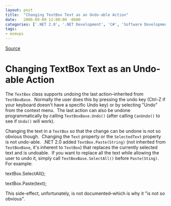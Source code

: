 ```yaml
---
layout: post
title:  "Changing TextBox Text as an Undo-able Action"
date:   2006-09-09 12:00:00 -0600
categories: ['.NET 2.0', '.NET Development', 'C#', 'Software Development', 'WinForms']
tags:
- msmvps
---
```

[Source](http://blogs.msmvps.com/peterritchie/2006/09/10/changing-textbox-text-as-an-undo-able-action/ "Permalink to Changing TextBox Text as an Undo-able Action")

# Changing TextBox Text as an Undo-able Action

The `TextBox` class supports undoing the last action–inherited from `TextBoxBase`.  Normally the user does this by pressing the undo key (Ctrl-Z if your keyboard doesn't have a specific Undo key) or by selecting "Undo" from the context menu.  The last action can also be undone programmatically by calling `TextBoxBase.Undo()` (after calling `CanUndo()` to see if `Undo()` will work).

Changing the text in a `TextBox` so that the change can be undone is not so obvious though.  Changing the `Text` property or the `SelectedText` property is not undo-able.  .NET 2.0 added `TextBox.Paste(String)` (not inherited from `TextBoxBase`, it's inherent to `TextBox`) that replaces the currently selected text and is undoable.  If you want to replace all the text while allowing the user to undo it, simply call `TextBoxBase.SelectAll()` before `Paste(Sting)`.  For example:

  

textBox.SelectAll();

textBox.Paste(text);

This side-effect, unfortunately, is not documented–which is why it "is not so obvious".

